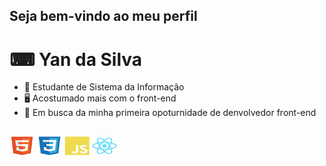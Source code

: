 ## Seja bem-vindo ao meu perfil 
# ⌨ Yan da Silva 

- 📖 Estudante de Sistema da Informação  
- 🖥 Acostumado mais com o front-end  
- 🔎 Em busca da minha primeira opoturnidade de denvolvedor front-end
##
<p align="left">
 <img align="center" alt="mc-HTML" height="30" width="40" src="https://raw.githubusercontent.com/devicons/devicon/master/icons/html5/html5-original.svg"height="30px" width="30px">
  <img align="center" alt="mc-CSS" height="30" width="40" src="https://raw.githubusercontent.com/devicons/devicon/master/icons/css3/css3-original.svg"height="30px" width="30px">
    <img align="center" alt="mc-Js" height="30" width="40" src="https://raw.githubusercontent.com/devicons/devicon/master/icons/javascript/javascript-plain.svg"height="30px" width="30px">
  <img align="center" alt="mc-React" height="30" width="40" src="https://raw.githubusercontent.com/devicons/devicon/master/icons/react/react-original.svg"height="30px" width="30px">
</p>
